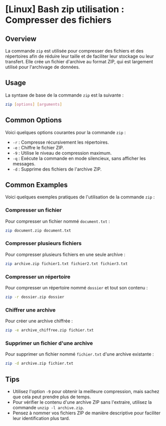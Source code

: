 # [Linux] Bash zip utilisation : Compresser des fichiers

## Overview
La commande `zip` est utilisée pour compresser des fichiers et des répertoires afin de réduire leur taille et de faciliter leur stockage ou leur transfert. Elle crée un fichier d'archive au format ZIP, qui est largement utilisé pour l'archivage de données.

## Usage
La syntaxe de base de la commande `zip` est la suivante :

```bash
zip [options] [arguments]
```

## Common Options
Voici quelques options courantes pour la commande `zip` :

- `-r` : Compresse récursivement les répertoires.
- `-e` : Chiffre le fichier ZIP.
- `-9` : Utilise le niveau de compression maximum.
- `-q` : Exécute la commande en mode silencieux, sans afficher les messages.
- `-d` : Supprime des fichiers de l'archive ZIP.

## Common Examples
Voici quelques exemples pratiques de l'utilisation de la commande `zip` :

### Compresser un fichier
Pour compresser un fichier nommé `document.txt` :

```bash
zip document.zip document.txt
```

### Compresser plusieurs fichiers
Pour compresser plusieurs fichiers en une seule archive :

```bash
zip archive.zip fichier1.txt fichier2.txt fichier3.txt
```

### Compresser un répertoire
Pour compresser un répertoire nommé `dossier` et tout son contenu :

```bash
zip -r dossier.zip dossier
```

### Chiffrer une archive
Pour créer une archive chiffrée :

```bash
zip -e archive_chiffree.zip fichier.txt
```

### Supprimer un fichier d'une archive
Pour supprimer un fichier nommé `fichier.txt` d'une archive existante :

```bash
zip -d archive.zip fichier.txt
```

## Tips
- Utilisez l'option `-9` pour obtenir la meilleure compression, mais sachez que cela peut prendre plus de temps.
- Pour vérifier le contenu d'une archive ZIP sans l'extraire, utilisez la commande `unzip -l archive.zip`.
- Pensez à nommer vos fichiers ZIP de manière descriptive pour faciliter leur identification plus tard.